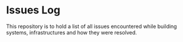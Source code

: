 # Issues Log

This repository is to hold a list of all issues encountered while building systems, infrastructures and how they were resolved.
